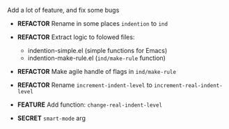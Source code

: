 Add a lot of feature, and fix some bugs

- **REFACTOR** Rename in some places `indention` to `ind`
- **REFACTOR** Extract logic to folowed files:
  * indention-simple.el (simple functions for Emacs)
  * indention-make-rule.el (`ind/make-rule` function)

- **REFACTOR** Make agile handle of flags in `ind/make-rule`

- **REFACTOR** Rename `increment-indent-level` to `increment-real-indent-level`
- **FEATURE** Add function: `change-real-indent-level`
- **SECRET** `smart-mode` arg
